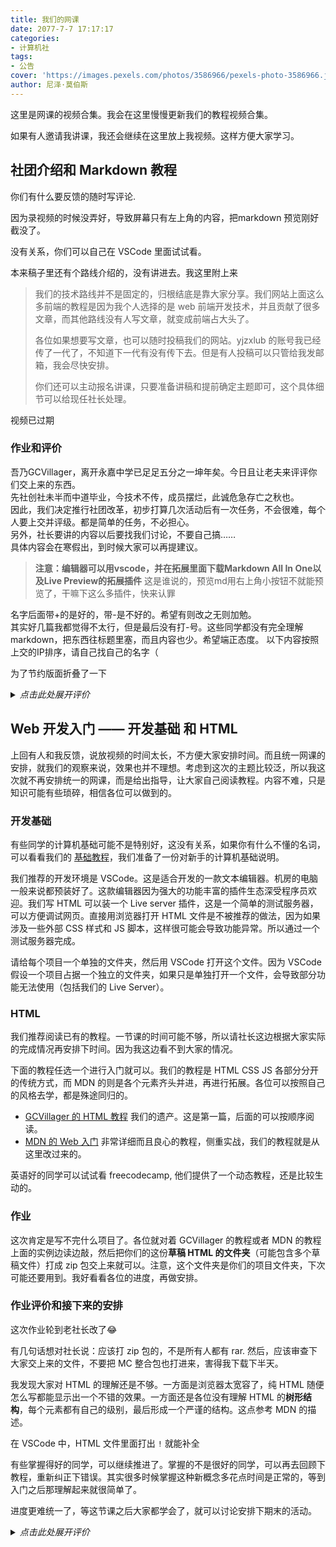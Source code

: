 ```yaml
---
title: 我们的网课
date: 2077-7-7 17:17:17
categories:
- 计算机社
tags:
- 公告
cover: 'https://images.pexels.com/photos/3586966/pexels-photo-3586966.jpeg'
author: 尼泽·莫伯斯
---
```


这里是网课的视频合集。我会在这里慢慢更新我们的教程视频合集。

如果有人邀请我讲课，我还会继续在这里放上我视频。这样方便大家学习。

## 社团介绍和 Markdown 教程

你们有什么要反馈的随时写评论.

因为录视频的时候没弄好，导致屏幕只有左上角的内容，把markdown 预览刚好截没了。

没有关系，你们可以自己在 VSCode 里面试试看。

本来稿子里还有个路线介绍的，没有讲进去。我这里附上来

>  我们的技术路线并不是固定的，归根结底是靠大家分享。我们网站上面这么多前端的教程是因为我个人选择的是 web 前端开发技术，并且贡献了很多文章，而其他路线没有人写文章，就变成前端占大头了。
> 
> 各位如果想要写文章，也可以随时投稿我们的网站。yjzxlub 的账号我已经传了一代了，不知道下一代有没有传下去。但是有人投稿可以只管给我发邮箱，我会尽快安排。
> 
> 你们还可以主动报名讲课，只要准备讲稿和提前确定主题即可，这个具体细节可以给现任社长处理。

视频已过期

### 作业和评价

吾乃GCVillager，离开永嘉中学已足足五分之一坤年矣。今日且让老夫来评评你们交上来的东西。  
先社创社未半而中道毕业，今技术不传，成员摆烂，此诚危急存亡之秋也。  
因此，我们决定推行社团改革，初步打算几次活动后有一次任务，不会很难，每个人要上交并评级。都是简单的任务，不必担心。  
另外，社长要讲的内容以后要找我们讨论，不要自己搞……  
具体内容会在寒假出，到时候大家可以再提建议。  

>**注意：编辑器可以用vscode，并在拓展里面下载Markdown All In One以及Live Preview的拓展插件**
这是谁说的，预览md用右上角小按钮不就能预览了，干嘛下这么多插件，快来认罪

名字后面带+的是好的，带-是不好的。希望有则改之无则加勉。  
其实好几篇我都觉得不太行，但是最后没有打-号。这些同学都没有完全理解markdown，把东西往标题里塞，而且内容也少。希望端正态度。
以下内容按照上交的IP排序，请自己找自己的名字（

为了节约版面折叠了一下

<details>
  <summary><i>点击此处展开评价</i></summary>

#### 夏理超 +

非常好数学教程，爱来自大连。感觉用markdown和latex挺熟练的，厉害。  
不过建议代码开头的三个点后面加上语言，这样有些网站/编辑器会按照语法渲染代码。  
这个typst我还真没了解过，不过……感觉是不是用的没md多？可能暂时不考虑吧，感谢建议（

#### 叶瑞丰

有点少，不过还行。话说为什么想食汉堡（

#### 高一十二班的某某

有点少，下次记得用真名谢谢

#### 吴臻恩

有点少，还有爱好很……嗯

#### 徐润达

有点少。还有要指出，不要全用标题，该用文本的时候没必要打6个#。看来还没有完全理解md的用途

#### 丁一德

有点少,斜体是下划线或者一个星

#### 李添睿 +

不错，擅长使用斜体和粗体（虽然正式用的时候没必要那么多），还有感谢建议

#### 邵友均 -

交个exe上来肯定不行，什么叫不兼容（不能理解啥意思）。而且这程序我输4个1你就退出了，健壮性差。

#### 李新瑜

还不错。我化学也不好，加油（

#### 潘谢纯达 -

写这么几个字上来啥意思嘛真的是

#### 王涵轩

有点少，还行

#### 施钧耀 +

不错。之前会教生活中用得上的知识，但是不可能每次都教这个。之后应该也考虑这样吧。

#### 朱辰硕

不错。不过真的有必要打这么多箭头吗

### 吴涵

有点少。还有一二三四级标题的含义是大标题、小标题、小小标题，不是第一个第二个第三个标题。

#### 马柏昕

不错。

#### 马柏腾

还行。但是一二三四级标题的含义是大标题、小标题、小小标题，不是第一个第二个第三个标题。

#### 夏文杰

别把太多不是标题的文字写在标题里。

#### 朱贤博

好偷懒啊（
还有后面那段应该不是复制的吧……？

#### 黄潇康

太少。

#### 孙文卓

少。下学期会加强管理（只要社长认真执行的话）

#### 田所浩二 -

下次用自己真名，不要把文字塞标题里，<s>不然我让先社把你服务器DDos了（划掉）</s>先社尼泽：？

先社：下次用“田浩”吧，万一我信了呢？

#### 蒋昊伦

有点少。

#### 彭劭帅

标题井号后面记得打一个空格。

#### 潘步干

少。不要把文本塞到标题里。

#### 潘裕琨

有点少。

#### 郑子谦

少

</details>

## Web 开发入门 —— 开发基础 和 HTML

上回有人和我反馈，说放视频的时间太长，不方便大家安排时间。而且统一网课的安排，就我们的观察来说，效果也并不理想。考虑到这次的主题比较泛，所以我这次就不再安排统一的网课，而是给出指导，让大家自己阅读教程。内容不难，只是知识可能有些琐碎，相信各位可以做到的。

### 开发基础

有些同学的计算机基础可能不是特别好，这没有关系，如果你有什么不懂的名词，可以看看我们的 [基础教程](/27f791926511/)，我们准备了一份对新手的计算机基础说明。

我们推荐的开发环境是 VSCode。这是适合开发的一款文本编辑器。机房的电脑一般来说都预装好了。这款编辑器因为强大的功能丰富的插件生态深受程序员欢迎。我们写 HTML 可以装一个 Live server 插件，这是一个简单的测试服务器，可以方便调试网页。直接用浏览器打开 HTML 文件是不被推荐的做法，因为如果涉及一些外部 CSS 样式和 JS 脚本，这样很可能会导致功能异常。所以通过一个测试服务器完成。

请给每个项目一个单独的文件夹，然后用 VSCode 打开这个文件。因为 VSCode 假设一个项目占据一个独立的文件夹，如果只是单独打开一个文件，会导致部分功能无法使用（包括我们的 Live Server）。

### HTML

我们推荐阅读已有的教程。一节课的时间可能不够，所以请社长这边根据大家实际的完成情况再安排下时间。因为我这边看不到大家的情况。

下面的教程任选一个进行入门就可以。我们的教程是 HTML CSS JS 各部分分开的传统方式，而 MDN 的则是各个元素齐头并进，再进行拓展。各位可以按照自己的风格去学，都是殊途同归的。

- [GCVillager 的 HTML 教程](/f4127be65662/) 我们的遗产。这是第一篇，后面的可以按顺序阅读。
- [MDN 的 Web 入门](https://developer.mozilla.org/zh-CN/docs/Learn) 非常详细而且良心的教程，侧重实战，我们的教程就是从这里改过来的。

英语好的同学可以试试看 freecodecamp, 他们提供了一个动态教程，还是比较生动的。

### 作业

这次肯定是写不完什么项目了。各位就对着 GCVillager 的教程或者 MDN 的教程上面的实例边读边敲，然后把你们的这份**草稿 HTML 的文件夹**（可能包含多个草稿文件）打成 zip 包交上来就可以。注意，这个文件夹是你们的项目文件夹，下次可能还要用到。我好看看各位的进度，再做安排。

### 作业评价和接下来的安排

这次作业轮到老社长改了😂

有几句话想对社长说：应该打 zip 包的，不是所有人都有 rar. 然后，应该审查下大家交上来的文件，不要把 MC 整合包也打进来，害得我下载下半天。

我发现大家对 HTML 的理解还是不够。一方面是浏览器太宽容了，纯 HTML 随便怎么写都能显示出一个不错的效果。一方面还是各位没有理解 HTML 的**树形结构**，每个元素都有自己的级别，最后形成一个严谨的结构。这点参考 MDN 的描述。

在 VSCode 中，HTML 文件里面打出 `!` 就能补全

有些掌握得好的同学，可以继续推进了。掌握的不是很好的同学，可以再去回顾下教程，重新纠正下错误。其实很多时候掌握这种新概念多花点时间是正常的，等到入门之后那理解起来就很简单了。

进度更难统一了，等这节课之后大家都学会了，就可以讨论安排下期末的活动。

<details>
  <summary><i>点击此处展开评价</i></summary>

#### 潘玉捆

首先，忘了 `<html>` 标签。其次，忘了 `<body>` 标签。这是 HTML 的规范，无论哪个教程都有强调，不应该忘记。在 VSCode 中，一个 HTML 文件在打了 `!` 之后就应该会出现提示，自动补全整个结构。
    
然后， <p> 标签不应该大写，同时最好不要嵌套。因为很多 HTML 的标签是具有语义的，最好结合常识使用，方便大家阅读， <p> 是 paragraph 的意思，嵌套自然段是一件很奇怪的事情。如果有样式需要导致的嵌套需求，建议使用 <div> 和 <span>  这种无语义元素配合 CSS 使用。

原版：


<details>
  <summary><i>点击此处展开</i></summary>

```html
<!DOCTYPE html>
<head>
    <title>ZHESHI YIGE BIAOTI</title>
</head>
<h1>WRITER：潘裕捆 grade10 class</h114>
<P>
    <P>建议加强司空震！<hr>司空震在这个赛季！<hr>竟然还被策划<strong>削弱！</strong> </P>
    <p>(打中文太累了我想打拼音)</p>
    <p>yi xia shi dui xue ruo SKZ de ti hui </p>
    <p>shou xian shi fan xia<hr> <strong>傲慢</strong>之罪的加罗</p>
    <p>qi ci shi fanxia<hr> <strong>嫉妒</strong>之罪的李信</p>
<p>weiwandaixu...(qi shi shi xia ke le )</p>
</P>

```

</details>


正确版本

<details>
  <summary><i>点击此处展开</i></summary>

```html
<!DOCTYPE html>
<html lang="zh-cn">
<head>
    <meta charset="UTF-8">
    <meta name="viewport" content="width=device-width, initial-scale=1.0">
    <title>ZHESHI YIGE BIAOTI</title>
</head>
<body>
    <h1>WRITER：潘裕捆 grade10 class</h1>
    <p>建议加强司空震！<hr>司空震在这个赛季！<hr>竟然还被策划<strong>削弱！</strong> </p>
    <p>(打中文太累了我想打拼音)</p>
    <p>yi xia shi dui xue ruo SKZ de ti hui </p>
    <p>shou xian shi fan xia<hr> <strong>傲慢</strong>之罪的加罗</p>
    <p>qi ci shi fanxia<hr> <strong>嫉妒</strong>之罪的李信</p>
    <p>weiwandaixu...(qi shi shi xia ke le )</p>
</body>
</html>
```
</details>


#### phr_10.145.85.62

没有名字，自己认领。交个 `.minecraft` 上来并不会有什么加分，只会让我因为要下载 800M 的文件而感到恼火。当然也有社长的锅。

`<body>` 应该是在 `<head>` 之后，而不是在 `<title>` 之后，因为他们是同级别的，身体不会长在头里面。而且全部显示的内容都应该放进 `body` 元素里面，就像内脏要放在身体里面一样。在 VSCode 中，一个 HTML 文件在打了 `!` 之后就应该会出现提示，自动补全整个结构。

原版

<details>
  <summary><i>点击此处展开</i></summary>

```html
<!DOCTYPE html>
<html lang="en">
<head>
    <link rel="stylesheet" href="https://cdn.jsdelivr.net/gh/mdn/learning-area/html/tables/basic/minimal-table.css">
    <title>
        996      
    </title>
    <body><p>我不要996</p></body> 
    <table>
        <tr>
            <th colspan="3"><h2>PHR</h2></td>
        </tr>
        <tr>
            <th><h3>我不会打英文</h3></td>
            <th><h3>我不会玩游戏</h3></td>
            <th><h3>我不爱玩电脑</h3></td>
        </tr>
        <tr>
            <td>假的</td>
            <td>假的</td>
            <td>假的</td>
        </tr>
    </table>   
</head>    
</html>  
```
</details>

正确版：

<details>
  <summary><i>点击此处展开</i></summary>

```html
<!DOCTYPE html>
<html lang="en">
<head>
    <link rel="stylesheet" href="https://cdn.jsdelivr.net/gh/mdn/learning-area/html/tables/basic/minimal-table.css">
    <title>996</title>
</head>   
<body>
    <p>我不要996</p>
    <table>
        <tr>
            <th colspan="3"><h2>PHR</h2></td>
        </tr>
        <tr>
            <th><h3>我不会打英文</h3></td>
            <th><h3>我不会玩游戏</h3></td>
            <th><h3>我不爱玩电脑</h3></td>
        </tr>
        <tr>
            <td>假的</td>
            <td>假的</td>
            <td>假的</td>
        </tr>
    </table> 
</body> 
</html>  
```
</details>

#### 彭劭帅

很好，HTML 的结构是对的，语义嵌套都不错。最好把 `<head>` 加上，不要让你的 HTML 变成无头骑士。

#### 徐润达

结构挺好，就是 `DOCTYPE` 和 `<html>` 根元素没有加，成无根之萍了。

#### 丁一德

标签写错了。多了几个 `>>` ，不知道是不是写 C++ 写的。`<title>` 里面不应该有 `<strong>`, 因为那个是浏览器的标签页上面的标题，不属于页面内容，这里应该是纯文本。

换行是 `<br>` (Break row)。

#### 田浩

我帮你改名了。以后就叫这个。

lang 设置中文倒是还行.

喜欢弹 alert 是吧？不要用 `var` ，用 `let` ，没看 MDN 或者我的教程导致的，Remake 去。

#### 黄潇康

html 结构全乱了。`<body>` 不应该在 `<head>` 里面，就像身体不会长在头里。同时，所有文本最好都要放在标签里面。

原版：

<details>
  <summary><i>点击此处展开</i></summary>

```html
<!DOCTYPE html>
<html>
<head>
       <body>
姓名：黄潇康
<hr>
<p>班级：高一7</p>
<p>爱好：<strong>玩游戏</strong>（包括玩原，星铁，Minecraft等等)及看小说</p>
<p>e不知道要写什么了</p>
<p><strong>1145141919810</strong></p>



       </body>


<title>自我介绍</title>





</head>
</html>

```
</details>

正确版：

<details>
  <summary><i>点击此处展开</i></summary>

```html
<!DOCTYPE html>
<html>
<head>
       <title>自我介绍</title>
</head>
<body>
       <p>姓名：黄潇康</p>
       <hr>
       <p>班级：高一7</p>
       <p>爱好：<strong>玩游戏</strong>（包括玩原，星铁，Minecraft等等)及看小说</p>
       <p>e不知道要写什么了</p>
       <p><strong>1145141919810</strong></p>
</body>
</html>
```
</details>

#### 施钧耀

HTML 结构正确，嵌套合理整齐，非常好。我稍微修了一下缩进。

<details>
  <summary><i>点击此处展开</i></summary>

```html
<!DOCTYPE html>
<html>

<head>
    <meta charset="utf-8">
    <title>自我介绍2.0</title>
</head>

<body>
    <h1>自我介绍2.0</h1>
    <h2>1.信息</h2>
    <p>性别:男</p>
    <p>名字:施钧耀</p>
    <p>状态:<strong>aaaaaaaaaaaaa</strong></p>
    <h2>2.爱好</h2>
    <p><em>玩原神</em></p>
    <p>粥（</p>
    <p>看旁边的发电</p>
    <h2>3.建议</h2>
    <p>好诶</p>
    <hr>
    <p><a href="https://yjzxclub.github.io/16030018f428/">来源</a></p>
</body>

</html>
```
</details>

#### 马柏昕

也是 `DOCTYPE` 和 `<html>` 忘了加。

课程能看懂就行，术语什么不重要，搜索引擎搜一下的事情。加油！

#### 吴涵

槽点挺多的。应该有个 HTML 的结构。`<html>` `<head>` `<body>` 这些还是要有的。而且标题和段落应该是并列关系而不是嵌套关系。

可以再去看看 MDN，注意自己在写的是一个文档，应该有文档的语义。

#### 潘步干

`<html>` 根元素没加，然后是 `<body>` 没加。 `<strong>` 这些不是块级元素最好不要直接放在 `<body>` 里面而是放在其他块级元素里面。其他倒是没什么毛病。

#### 吴臻恩

 `<strong>` 不是块级元素最好不要直接放在 `<body>` 里面而是放在其他块级元素里面。其他都没毛病，结构层次很好。

#### 王涵轩

最好要完整的 HTML 文件，而不是一个 HTML 片段。 `<li>` 不应该单独出现，应该最为 `<ul>` 或者 `<ol>` 的子元素。

#### 马柏腾

`<html>` 和 `<body>` 是需要的，文档的层次倒是没问题。

#### 夏文杰

很好，虽然 `<html>` 忘记了。不需要 `<br>`，块级元素会自己换行

#### 朱贤博

HTML 结构都没问题，不错，就是内容稍微少点。为什么不打算试试学过的标签呢？

#### 周嘉泰

不懂。你是想教我 DP 么？那我觉得应该不必。

```c++
#include<bits/stdc++.h>
using namespace std;
#define re(i,a,b) for(int i=(a);i<=(b);i++)
#define er(i,a,b) for(int i=(a);i>=(b);i--)
int n,u[100005],d[100005],pre_u[100005],pre_d[100005],
maxsum_left_d[100005],maxsum_right_d[100005],
maxans_left[100005],
ans=-0x3fffffff;
inline void upd(int &a,int b){
	a=max(a,b);
}
signed main(){
	memset(maxans_left,~0x3f,sizeof(maxans_left));
	ios::sync_with_stdio(false);
    cin>>n;
    re(i,1,n){
        cin>>u[i];
        pre_u[i]=pre_u[i-1]+u[i];
    }
    re(i,1,n){
        cin>>d[i];
        pre_d[i]=pre_d[i-1]+d[i];
    }
    re(i,1,n){
    	maxsum_left_d[i]=d[i]+max(maxsum_left_d[i-1],0);
	}
	er(i,n,1){
		maxsum_right_d[i]=d[i]+max(maxsum_right_d[i+1],0);
	}
	re(i,2,n-1){
		maxans_left[i]=max(maxans_left[i-1]+u[i]+d[i],
		u[i]+d[i]+maxsum_left_d[i-1]);
	}
	re(i,2,n-1){
		upd(ans,maxans_left[i]+maxsum_right_d[i+1]);
	}
	cout<<ans<<endl;
    return 0;
}
```

#### 孙文卓

完美的结构，很好，值得表扬。一看就是 VSCode 补全的，连 `lang="en"` 都没改。

#### 朱辰硕

标签不应该大写，应该是 `<p>` 。在 `<h1>` 里面套 `<p>` 是一件比较困惑的时期，一句话不应该既是标题又是段落。而且段落套段落也不好。如果你很需要，就用 `<div>` 这种无语义元素，不会出现语义理解问题。

#### 谢奥挺

不应该把全文丢进 `<p>` 标签，因为不应该把标题放在段落里面，也不应该让段落变成段落中的段落。如果是为了显示效果，可以用 `<div>` 这种无语义元素。

#### 李添睿

HTML 的片段很好，考虑写成完整的？加油！

感谢推荐！可惜我离得很远已经不了解社团现状，不能插手社团的人事，你们可以自己来。

#### 蒋昊伦

HTML 的结构很不错, 加油！时间没关系，没写完的这节课可以继续写。

#### Jin Peiyun

虽然 Markdown 可以内嵌 HTML, 但是问什么不直接用 HTML 呢？

还是那句话，要给用户看的内容都得写在 `<body>` 里面，标签最好也要纯小写。

#### 郑子谦

有个 `<hr>` 漏到 `<body>` 外面了。而且 `<p>` 忘了 `</p>` 的结束标签。`<title>` 里面要纯文本。问题还是挺多的，仔细改改。

#### 潘谢纯达

HTML 的结构很不错，就是 `<h1>` 作为一号标题，一个页面最好只用一次。多次使用的应该是 `<h2>` 或者 3456 这种小标题。

#### 夏理超

结构很好，嵌套列表的思路很清晰。细节不错，`lang="zh-cn"` 试试加点 CSS？

</details>

